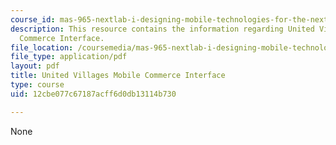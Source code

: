 ```yaml
---
course_id: mas-965-nextlab-i-designing-mobile-technologies-for-the-next-billion-users-fall-2008
description: This resource contains the information regarding United Villages Mobile
  Commerce Interface.
file_location: /coursemedia/mas-965-nextlab-i-designing-mobile-technologies-for-the-next-billion-users-fall-2008/12cbe077c67187acff6d0db13114b730_MITMAS_965F08_mcomm_m2.pdf
file_type: application/pdf
layout: pdf
title: United Villages Mobile Commerce Interface
type: course
uid: 12cbe077c67187acff6d0db13114b730

---
```

None